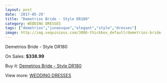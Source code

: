 ```yaml
---
layout: post
date: '2017-05-29'
title: "Demetrios Bride - Style DR180"
category: WEDDING DRESSES
tags: ["demetrios","junoesque","elegant","style","dresses"]
image: http://img.sequinious.com/3086-thickbox_default/demetrios-bride-style-dr180.jpg
---
```

Demetrios Bride - Style DR180

On Sales: **$338.99**
<a href="https://www.sequinious.com/wedding-dresses/1275-demetrios-bride-style-dr180.html"><amp-img layout="responsive" width="600" height="600" src="//img.sequinious.com/3086-thickbox_default/demetrios-bride-style-dr180.jpg" alt="Demetrios Bride - Style DR180 0" /></a>
<a href="https://www.sequinious.com/wedding-dresses/1275-demetrios-bride-style-dr180.html"><amp-img layout="responsive" width="600" height="600" src="//img.sequinious.com/3088-thickbox_default/demetrios-bride-style-dr180.jpg" alt="Demetrios Bride - Style DR180 1" /></a>
<a href="https://www.sequinious.com/wedding-dresses/1275-demetrios-bride-style-dr180.html"><amp-img layout="responsive" width="600" height="600" src="//img.sequinious.com/3087-thickbox_default/demetrios-bride-style-dr180.jpg" alt="Demetrios Bride - Style DR180 2" /></a>

Buy it: [Demetrios Bride - Style DR180](https://www.sequinious.com/wedding-dresses/1275-demetrios-bride-style-dr180.html "Demetrios Bride - Style DR180")

View more: [WEDDING DRESSES](https://www.sequinious.com/2-wedding-dresses "WEDDING DRESSES")